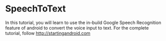 # SpeechToText
In this tutorial, you will learn to use the in-build Google Speech Recognition feature of android to convert the voice input to text.
For the complete tutorial, follow http://startingandroid.com
